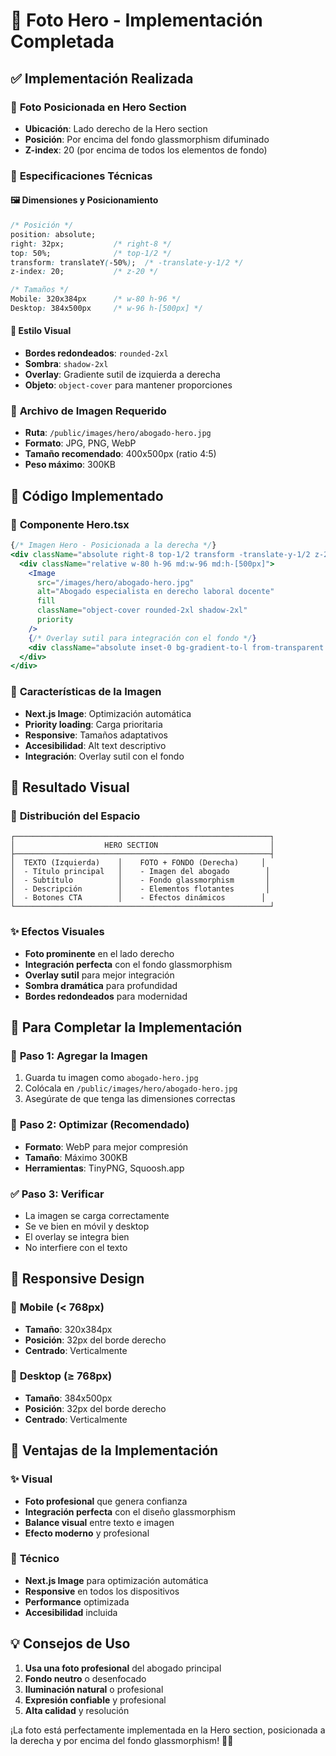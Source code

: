 # 📸 Foto Hero - Implementación Completada

## ✅ **Implementación Realizada**

### 🎯 **Foto Posicionada en Hero Section**
- **Ubicación**: Lado derecho de la Hero section
- **Posición**: Por encima del fondo glassmorphism difuminado
- **Z-index**: 20 (por encima de todos los elementos de fondo)

### 📍 **Especificaciones Técnicas**

#### 🖼️ **Dimensiones y Posicionamiento**
```css
/* Posición */
position: absolute;
right: 32px;           /* right-8 */
top: 50%;              /* top-1/2 */
transform: translateY(-50%);  /* -translate-y-1/2 */
z-index: 20;           /* z-20 */

/* Tamaños */
Mobile: 320x384px      /* w-80 h-96 */
Desktop: 384x500px     /* w-96 h-[500px] */
```

#### 🎨 **Estilo Visual**
- **Bordes redondeados**: `rounded-2xl`
- **Sombra**: `shadow-2xl`
- **Overlay**: Gradiente sutil de izquierda a derecha
- **Objeto**: `object-cover` para mantener proporciones

### 📁 **Archivo de Imagen Requerido**
- **Ruta**: `/public/images/hero/abogado-hero.jpg`
- **Formato**: JPG, PNG, WebP
- **Tamaño recomendado**: 400x500px (ratio 4:5)
- **Peso máximo**: 300KB

## 🎯 **Código Implementado**

### 📱 **Componente Hero.tsx**
```jsx
{/* Imagen Hero - Posicionada a la derecha */}
<div className="absolute right-8 top-1/2 transform -translate-y-1/2 z-20">
  <div className="relative w-80 h-96 md:w-96 md:h-[500px]">
    <Image
      src="/images/hero/abogado-hero.jpg"
      alt="Abogado especialista en derecho laboral docente"
      fill
      className="object-cover rounded-2xl shadow-2xl"
      priority
    />
    {/* Overlay sutil para integración con el fondo */}
    <div className="absolute inset-0 bg-gradient-to-l from-transparent to-white/10 rounded-2xl"></div>
  </div>
</div>
```

### 🎨 **Características de la Imagen**
- **Next.js Image**: Optimización automática
- **Priority loading**: Carga prioritaria
- **Responsive**: Tamaños adaptativos
- **Accesibilidad**: Alt text descriptivo
- **Integración**: Overlay sutil con el fondo

## 🎯 **Resultado Visual**

### 📱 **Distribución del Espacio**
```
┌─────────────────────────────────────────────────────────┐
│                    HERO SECTION                         │
├─────────────────────────────────────────────────────────┤
│  TEXTO (Izquierda)    │    FOTO + FONDO (Derecha)     │
│  - Título principal   │    - Imagen del abogado        │
│  - Subtítulo          │    - Fondo glassmorphism       │
│  - Descripción        │    - Elementos flotantes       │
│  - Botones CTA        │    - Efectos dinámicos        │
└─────────────────────────────────────────────────────────┘
```

### ✨ **Efectos Visuales**
- **Foto prominente** en el lado derecho
- **Integración perfecta** con el fondo glassmorphism
- **Overlay sutil** para mejor integración
- **Sombra dramática** para profundidad
- **Bordes redondeados** para modernidad

## 🚀 **Para Completar la Implementación**

### 📁 **Paso 1: Agregar la Imagen**
1. Guarda tu imagen como `abogado-hero.jpg`
2. Colócala en `/public/images/hero/abogado-hero.jpg`
3. Asegúrate de que tenga las dimensiones correctas

### 🎨 **Paso 2: Optimizar (Recomendado)**
- **Formato**: WebP para mejor compresión
- **Tamaño**: Máximo 300KB
- **Herramientas**: TinyPNG, Squoosh.app

### ✅ **Paso 3: Verificar**
- La imagen se carga correctamente
- Se ve bien en móvil y desktop
- El overlay se integra bien
- No interfiere con el texto

## 📱 **Responsive Design**

### 🎯 **Mobile (< 768px)**
- **Tamaño**: 320x384px
- **Posición**: 32px del borde derecho
- **Centrado**: Verticalmente

### 🎯 **Desktop (≥ 768px)**
- **Tamaño**: 384x500px
- **Posición**: 32px del borde derecho
- **Centrado**: Verticalmente

## 🎨 **Ventajas de la Implementación**

### ✨ **Visual**
- **Foto profesional** que genera confianza
- **Integración perfecta** con el diseño glassmorphism
- **Balance visual** entre texto e imagen
- **Efecto moderno** y profesional

### 🚀 **Técnico**
- **Next.js Image** para optimización automática
- **Responsive** en todos los dispositivos
- **Performance** optimizada
- **Accesibilidad** incluida

## 💡 **Consejos de Uso**

1. **Usa una foto profesional** del abogado principal
2. **Fondo neutro** o desenfocado
3. **Iluminación natural** o profesional
4. **Expresión confiable** y profesional
5. **Alta calidad** y resolución

¡La foto está perfectamente implementada en la Hero section, posicionada a la derecha y por encima del fondo glassmorphism! 🎨📸





